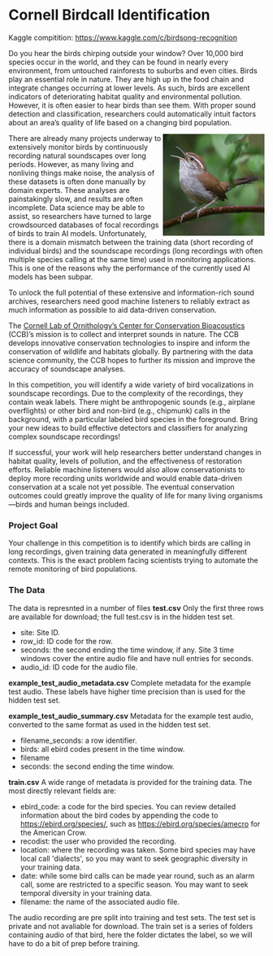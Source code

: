 # Cornell Birdcall Identification

Kaggle compitition: https://www.kaggle.com/c/birdsong-recognition

Do you hear the birds chirping outside your window? Over 10,000 bird species occur in the world, and they can be found in nearly every environment, from untouched rainforests to suburbs and even cities. Birds play an essential role in nature. They are high up in the food chain and integrate changes occurring at lower levels. As such, birds are excellent indicators of deteriorating habitat quality and environmental pollution. However, it is often easier to hear birds than see them. With proper sound detection and classification, researchers could automatically intuit factors about an area’s quality of life based on a changing bird population.

<img align="right" width="200" height="200" src="images/bird1.png">
There are already many projects underway to extensively monitor birds by continuously recording natural soundscapes over long periods. However, as many living and nonliving things make noise, the analysis of these datasets is often done manually by domain experts. These analyses are painstakingly slow, and results are often incomplete. Data science may be able to assist, so researchers have turned to large crowdsourced databases of focal recordings of birds to train AI models. Unfortunately, there is a domain mismatch between the training data (short recording of individual birds) and the soundscape recordings (long recordings with often multiple species calling at the same time) used in monitoring applications. This is one of the reasons why the performance of the currently used AI models has been subpar.

To unlock the full potential of these extensive and information-rich sound archives, researchers need good machine listeners to reliably extract as much information as possible to aid data-driven conservation.

The [Cornell Lab of Ornithology’s Center for Conservation Bioacoustics](https://www.birds.cornell.edu/ccb/) (CCB)’s mission is to collect and interpret sounds in nature. The CCB develops innovative conservation technologies to inspire and inform the conservation of wildlife and habitats globally. By partnering with the data science community, the CCB hopes to further its mission and improve the accuracy of soundscape analyses.

In this competition, you will identify a wide variety of bird vocalizations in soundscape recordings. Due to the complexity of the recordings, they contain weak labels. There might be anthropogenic sounds (e.g., airplane overflights) or other bird and non-bird (e.g., chipmunk) calls in the background, with a particular labeled bird species in the foreground. Bring your new ideas to build effective detectors and classifiers for analyzing complex soundscape recordings!

If successful, your work will help researchers better understand changes in habitat quality, levels of pollution, and the effectiveness of restoration efforts. Reliable machine listeners would also allow conservationists to deploy more recording units worldwide and would enable data-driven conservation at a scale not yet possible. The eventual conservation outcomes could greatly improve the quality of life for many living organisms—birds and human beings included.

### Project Goal
Your challenge in this competition is to identify which birds are calling in long recordings, given training data generated in meaningfully different contexts. This is the exact problem facing scientists trying to automate the remote monitoring of bird populations.


### The Data
The data is represnted in a number of files 
**test.csv** 
Only the first three rows are available for download; the full test.csv is in the hidden test set.
- site: Site ID.
- row_id: ID code for the row.
- seconds: the second ending the time window, if any. Site 3 time windows cover the entire audio file and have null entries for seconds.
- audio_id: ID code for the audio file.

**example_test_audio_metadata.csv** 
Complete metadata for the example test audio. These labels have higher time precision than is used for the hidden test set.

**example_test_audio_summary.csv** 
Metadata for the example test audio, converted to the same format as used in the hidden test set.
- filename_seconds: a row identifier.
- birds: all ebird codes present in the time window.
- filename
- seconds: the second ending the time window.

**train.csv** 
A wide range of metadata is provided for the training data. The most directly relevant fields are:
- ebird_code: a code for the bird species. You can review detailed information about the bird codes by appending the code to https://ebird.org/species/, such as https://ebird.org/species/amecro for the American Crow.
- recodist: the user who provided the recording.
- location: where the recording was taken. Some bird species may have local call 'dialects', so you may want to seek geographic diversity in your training data.
- date: while some bird calls can be made year round, such as an alarm call, some are restricted to a specific season. You may want to seek temporal diversity in your training data.
- filename: the name of the associated audio file.


The audio recording are pre split into training and test sets. The test set is private and not avaliable for download. The train set is a series of folders containing audio of that bird, here the folder dictates the label, so we will have to do a bit of prep before training.  
